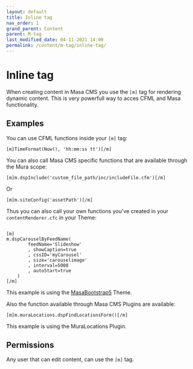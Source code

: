 ```yaml
---
layout: default
title: Inline tag
nav_order: 1
grand_parent: Content
parent: M-tag
last_modified_date: 04-11-2021 14:00
permalink: /content/m-tag/inline-tag/
---
```


# Inline tag

When creating content in Masa CMS you use the `[m]` tag for rendering dynamic content.
This is very powerfull way to acces CFML and Masa functionality.

## Examples
You can use CFML functions inside your `[m]` tag:

```cfscript
[m]TimeFormat(Now(), 'hh:mm:ss tt')[/m]
```
    
You can also call Masa CMS specific functions that are available through the Mura scope:
    
```cfscript
[m]m.dspInclude('custom_file_path/inc/includeFile.cfm')[/m]
```

Or

```cfscript
[m]m.siteConfig('assetPath')[/m]
```

Thus you can also call your own functions you've created in your `contentRenderer.cfc` in your Theme:

```cfscript

[m]
m.dspCarouselByFeedName(
        feedName='Slideshow'
        , showCaption=true
        , cssID='myCarousel'
        , size='carouselimage'
        , interval=5000
        , autoStart=true
    )
[/m]
```

This example is using the [MasaBootstrap5](https://github.com/MasaCMS/MasaBootstrap5) Theme.

Also the function available through Masa CMS Plugins are available:

```cfscript
[m]m.muraLocations.dspFindLocationsForm()[/m]
```

This example is using the MuraLocations Plugin.
## Permissions

Any user that can edit content, can use the `[m]` tag.